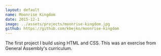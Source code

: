 ```yaml
---
layout: default
name: Moonrise Kingdom
date: 2015-12-1
image: ../assets/projects/moonrise-kingdom.jpg
github: https://github.com/kbejko/moonrise-kingdom
---
```


The first project I build using HTML and CSS. This was an exercise from General Assembly's curriculum.
